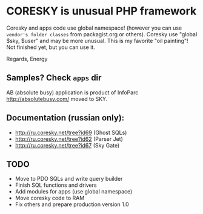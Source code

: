 
# CORESKY is unusual PHP framework

Coresky and apps code use global namespace!
(however you can use `vendor's folder classes` from packagist.org or others).
Coresky use "global $sky, $user" and may be more unusual.
This is my favorite "oil painting"! Not finished yet, but you can use it.

Regards,
Energy

## Samples? Check `apps` dir

AB (absolute busy) application is product of InfoParc http://absolutebusy.com/ moved to SKY.

## Documentation (russian only):

- http://ru.coresky.net/tree?id69 (Ghost SQLs)
- http://ru.coresky.net/tree?id62 (Parser Jet)
- http://ru.coresky.net/tree?id67 (Sky Gate)

## TODO

- Move to PDO SQLs and write query builder
- Finish SQL functions and drivers
- Add modules for apps (use global namespace)
- Move coresky code to RAM
- Fix others and prepare production version 1.0
